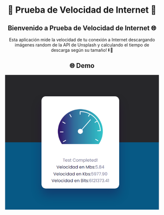 <div align="center">

# 🚀 Prueba de Velocidad de Internet 🚀

## Bienvenido a **Prueba de Velocidad de Internet** 🌐

Esta aplicación mide la velocidad de tu conexión a Internet descargando imágenes random de la API de Unsplash y calculando el tiempo de descarga según su tamaño! ⏬💨



## 🌐 Demo

[![Ejemplo](landing.png)](https://tigscript.github.io/SpeedTest/)

</div>
